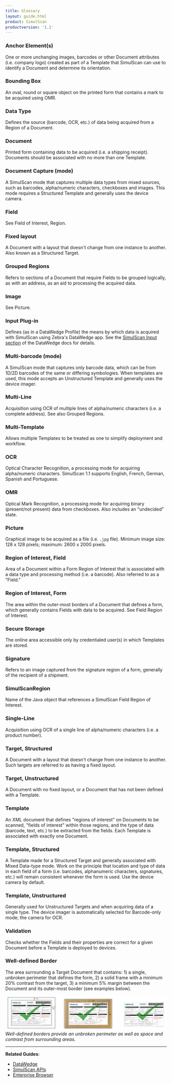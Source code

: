 ```yaml
---
title: Glossary
layout: guide.html
product: SimulScan
productversion: '1.1'
---
```


### Anchor Element(s)
One or more unchanging images, barcodes or other Document attributes (i.e. company logo) created as part of a Template that SimulScan can use to identify a Document and determine its orientation. 

### Bounding Box 
An oval, round or square object on the printed form that contains a mark to be acquired using OMR. 

### Data Type 
Defines the source (barcode, OCR, etc.) of data being acquired from a Region of a Document.

### Document
Printed form containing data to be acquired (i.e. a shipping receipt). Documents should be associated with no more than one Template.

### Document Capture (mode) 
A SimulScan mode that captures multiple data types from mixed sources, such as barcodes, alpha/numeric characters, checkboxes and images. This mode requires a Structured Template and generally uses the device camera.  

### Field
See Field of Interest, Region.

### Fixed layout
A Document with a layout that doesn't change from one instance to another. Also known as a Structured Target. 

### Grouped Regions
Refers to sections of a Document that require Fields to be grouped logically, as with an address, as an aid to processing the acquired data. 

### Image
See Picture. 

### Input Plug-in 
Defines (as in a DataWedge Profile) the means by which data is acquired with SimulScan using Zebra's DataWedge app. See the [SimulScan Input section](../../../../datawedge/6-0/guide/setup/#simulscaninput) of the DataWedge docs for details. 

### Multi-barcode (mode) 
A SimulScan mode that captures only barcode data, which can be from 1D/2D barcodes of the same or differing symbologies. When templates are used, this mode accepts an Unstructured Template and generally uses the device imager.  

### Multi-Line 
Acquisition using OCR of multiple lines of alpha/numeric characters (i.e. a complete address). See also Grouped Regions. 

### Multi-Template 
Allows multiple Templates to be treated as one to simplify deployment and workflow. 

### OCR 
Optical Character Recognition, a processing mode for acquiring alpha/numeric characters. SimulScan 1.1 supports English, French, German, Spanish and Portuguese. 

### OMR 
Optical Mark Recognition, a processing mode for acquiring binary (present/not present) data from checkboxes. Also includes an "undecided" state. 

### Picture 
Graphical image to be acquired as a file (i.e. `.jpg` file). Minimum image size: 128 x 128 pixels; maximum: 2600 x 2000 pixels.  

### Region of Interest, Field
Area of a Document within a Form Region of Interest that is associated with a data type and processing method (i.e. a barcode). Also referred to as a "Field." 

### Region of Interest, Form 
The area within the outer-most borders of a Document that defines a form, which generally contains Fields with data to be acquired. See Field Region of Interest. 

### Secure Storage 
The online area accessible only by credentialed user(s) in which Templates are stored. 

### Signature 
Refers to an image captured from the signature region of a form, generally of the recipient of a shipment.

### SimulScanRegion 
Name of the Java object that references a SimulScan Field Region of Interest.   

### Single-Line 
Acquisition using OCR of a single line of alpha/numeric characters (i.e. a product number).

### Target, Structured 
A Document with a layout that doesn't change from one instance to another. Such targets are referred to as having a fixed layout. 

### Target, Unstructured 
A Document with no fixed layout, or a Document that has not been defined with a Template.

### Template 
An XML document that defines "regions of interest" on Documents to be scanned, "fields of interest" within those regions, and the type of data (barcode, text, etc.) to be extracted from the fields. Each Template is associated with exactly one Document. 

### Template, Structured 
A Template made for a Structured Target and generally associated with Mixed Data-type mode. Work on the principle that location and type of data in each field of a form (i.e. barcodes, alphanumeric characters, signatures, etc.) will remain consistent whenever the form is used. Use the device camera by default.  

### Template, Unstructured 
Generally used for Unstructured Targets and when acquiring data of a single type. The device imager is automatically selected for Barcode-only mode; the camera for OCR.  

<!-- 
**Template Persistence -** keeps Templates in sync between a development host and the Template Builder host server. 
-->

### Validation 
Checks whether the Fields and their properties are correct for a given Document before a Template is deployed to devices. 

### Well-defined Border
The area surrounding a Target Document that contains: 1) a single, unbroken perimeter that defines the form, 2) a solid frame with a minimum 20% contrast from the target, 3) a minimum 5% margin between the Document and its outer-most border (see examples below). 

![img](acceptable_borders.png)
_Well-defined borders provide an unbroken perimeter as well as space and contrast from surrounding areas_. 
<br>

-----

**Related Guides**: 

* [DataWedge](../../../../datawedge)
* [SimulScan APIs](../../api)
* [Enterprise Browser](../../../../enterprise-browser)

